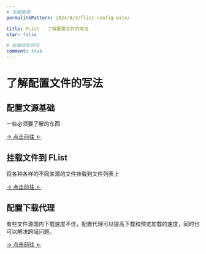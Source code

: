 ```yaml
---
# 页面路径
permalinkPattern: 2024/8/3/flist-config-wite/

title: FList - 了解配置文件的写法
star: false

# 启用评论评论
comment: true
---
```

# 了解配置文件的写法


## 配置文源基础
一些必须要了解的东西

[-> 点击前往 <-](./5-配置文件写法/1-基础.md)

## 挂载文件到 FList
将各种各样的不同来源的文件挂载到文件列表上

[-> 点击前往 <-](./5-配置文件写法/2-挂载.md)

## 配置下载代理
有些文件源国内下载速度不佳，配置代理可以提高下载和预览加载的速度，同时也可以解决跨域问题。

[-> 点击前往 <-](./5-配置文件写法/3-代理.md)
